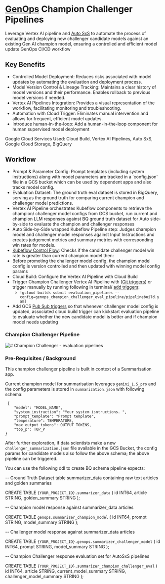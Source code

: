 # [GenOps](https://cloud.google.com/blog/products/devops-sre/genops-learnings-from-microservices-and-traditional-devops?e=48754805) Champion Challenger Pipelines

Leverage Vertex AI pipeline and [Auto SxS](https://cloud.google.com/vertex-ai/generative-ai/docs/models/side-by-side-eval) to automate the process of evaluating and deploying new challenger candidate models against an existing Gen AI champion model, ensuring a controlled and efficient model update GenOps CI/CD workflow

## Key Benefits

- Controlled Model Deployment: Reduces risks associated with model updates by automating the evaluation and deployment process.
- Model Version Control & Lineage Tracking: Maintains a clear history of model versions and their performance. Enables rollback to previous model versions if needed.
- Vertex AI Pipelines Integration: Provides a visual representation of the workflow, facilitating monitoring and troubleshooting.
- Automation with Cloud Trigger: Eliminates manual intervention and allows for frequent, efficient model updates.
- Introduce human-in-the-loop: Add a human-in-the-loop component for human supervised model deployment

Google Cloud Services Used: Cloud Build, Vertex AI Pipelines, Auto SxS, Google Cloud Storage, BigQuery

## Workflow

- Prompt & Parameter Config: Prompt templates (including system instructions) along with model parameters are tracked in a 'config.json' file in a GCS bucket which can be used by dependent apps and also tracks model config.
- Evaluation Dataset: The ground truth eval dataset is stored in BigQuery, serving as the ground truth for comparing current champion and challenger model predictions.
- Vertex AI Pipeline orchestrates Kubeflow components to retrieve the champion/ challenger model configs from GCS bucket, run current and champion LLM responses against BQ ground truth dataset for Auto side-by-side to evaluate the champion and challenger responses
- Auto Side-by-Side wrapped Kubeflow Pipeline step: Judges champion model and challenger model responses against Input Instructions and creates judgement metrics and summary metrics with corresponding win rates for models.
- [Kubeflow Control Flow](https://www.kubeflow.org/docs/components/pipelines/user-guides/core-functions/control-flow/): Checks if the candidate challenger model win rate is greater than current champion model then:
- Before promoting the challenger model config, the champion model config is version controlled and then updated with winning model config params
- Cloud Build: Configure the Vertex AI Pipeline with Cloud Build
- Trigger Champion Challenger Vertex AI Pipeline with ([Git triggers](https://cloud.google.com/build/docs/triggers#github)) or trigger manually by running following in terminal/ [add triggers](https://cloud.google.com/build/docs/triggers):
  - `!gcloud builds submit evaluation_pipelines --config=genops_champion_challenger_eval_pipeline/pipelinebuild.yaml`
- Add GCS [Pub Sub triggers](https://cloud.google.com/build/docs/automate-builds-pubsub-events#gcs_build_trigger) so that whenever challenger model config is updated, associated cloud build trigger can kickstart evaluation pipeline to evaluate whether the new candidate model is better and if champion model needs updating

### Champion Challenger Pipeline

![# Champion Challenger - evaluation pipelines](images/champion-challenger-eval.gif)

### Pre-Requisites / Background

This champion challenger pipeline is built in context of a Summarisation app.

Current champion model for summarisation leverages `gemini_1.5_pro` and the config parameters is stored in `summarization.json` with following schema:

```
 {
    "model": "MODEL_NAME",
    "system_instruction": "Your system isntructions. ",
    "prompt_template": "Prompt template",
    "temperature": TEMPERATURE,
    "max_output_tokens": OUTPUT_TOKENS,
    "top_p": TOP_P
}
```

After further exploration, if data scientists make a new  `challenger_summarization.json` file available in the GCS Bucket, the  config params for candidate models also follow the above schema; the above pipeline can be triggered.

You can use the following ddl to create BQ schema pipeline expects:

-- Ground Truth Dataset table summarizer_data containing raw text articles and golden summaries

CREATE TABLE `{YOUR_PROJECT_ID}.summarizer_data`
(
  id INT64,
  article STRING,
  golden_summary STRING
);

-- Champion model response against summarizer_data articles

CREATE TABLE `genops.summarizer_champion_model`
(
  id INT64,
  prompt STRING,
  model_summary STRING
);

-- Challenger model response against summarizer_data articles

CREATE TABLE `{YOUR_PROJECT_ID}.genops.summarizer_challenger_model`
(
  id INT64,
  prompt STRING,
  model_summary STRING
);

-- Champion Challenger response evaluation set for AutoSxS pipelines

CREATE TABLE `{YOUR_PROJECT_ID}.summarizer_champion_challenger_eval`
(
  id INT64,
  article STRING,
  current_model_summary STRING,
  challenger_model_summary STRING
);
